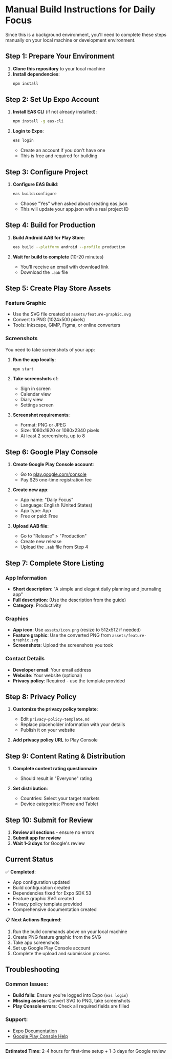 # Manual Build Instructions for Daily Focus

Since this is a background environment, you'll need to complete these steps manually on your local machine or development environment.

## Step 1: Prepare Your Environment

1. **Clone this repository** to your local machine
2. **Install dependencies**:
   ```bash
   npm install
   ```

## Step 2: Set Up Expo Account

1. **Install EAS CLI** (if not already installed):
   ```bash
   npm install -g eas-cli
   ```

2. **Login to Expo**:
   ```bash
   eas login
   ```
   - Create an account if you don't have one
   - This is free and required for building

## Step 3: Configure Project

1. **Configure EAS Build**:
   ```bash
   eas build:configure
   ```
   - Choose "Yes" when asked about creating eas.json
   - This will update your app.json with a real project ID

## Step 4: Build for Production

1. **Build Android AAB for Play Store**:
   ```bash
   eas build --platform android --profile production
   ```
   
2. **Wait for build to complete** (10-20 minutes)
   - You'll receive an email with download link
   - Download the `.aab` file

## Step 5: Create Play Store Assets

### Feature Graphic
- Use the SVG file created at `assets/feature-graphic.svg`
- Convert to PNG (1024x500 pixels)
- Tools: Inkscape, GIMP, Figma, or online converters

### Screenshots
You need to take screenshots of your app:

1. **Run the app locally**:
   ```bash
   npm start
   ```

2. **Take screenshots** of:
   - Sign in screen
   - Calendar view
   - Diary view
   - Settings screen

3. **Screenshot requirements**:
   - Format: PNG or JPEG
   - Size: 1080x1920 or 1080x2340 pixels
   - At least 2 screenshots, up to 8

## Step 6: Google Play Console

1. **Create Google Play Console account**:
   - Go to [play.google.com/console](https://play.google.com/console)
   - Pay $25 one-time registration fee

2. **Create new app**:
   - App name: "Daily Focus"
   - Language: English (United States)
   - App type: App
   - Free or paid: Free

3. **Upload AAB file**:
   - Go to "Release" > "Production"
   - Create new release
   - Upload the `.aab` file from Step 4

## Step 7: Complete Store Listing

### App Information
- **Short description**: "A simple and elegant daily planning and journaling app"
- **Full description**: (Use the description from the guide)
- **Category**: Productivity

### Graphics
- **App icon**: Use `assets/icon.png` (resize to 512x512 if needed)
- **Feature graphic**: Use the converted PNG from `assets/feature-graphic.svg`
- **Screenshots**: Upload the screenshots you took

### Contact Details
- **Developer email**: Your email address
- **Website**: Your website (optional)
- **Privacy policy**: Required - use the template provided

## Step 8: Privacy Policy

1. **Customize the privacy policy template**:
   - Edit `privacy-policy-template.md`
   - Replace placeholder information with your details
   - Publish it on your website

2. **Add privacy policy URL** to Play Console

## Step 9: Content Rating & Distribution

1. **Complete content rating questionnaire**
   - Should result in "Everyone" rating
   
2. **Set distribution**:
   - Countries: Select your target markets
   - Device categories: Phone and Tablet

## Step 10: Submit for Review

1. **Review all sections** - ensure no errors
2. **Submit app for review**
3. **Wait 1-3 days** for Google's review

## Current Status

✅ **Completed**:
- App configuration updated
- Build configuration created
- Dependencies fixed for Expo SDK 53
- Feature graphic SVG created
- Privacy policy template provided
- Comprehensive documentation created

📋 **Next Actions Required**:
1. Run the build commands above on your local machine
2. Create PNG feature graphic from the SVG
3. Take app screenshots
4. Set up Google Play Console account
5. Complete the upload and submission process

## Troubleshooting

### Common Issues:
- **Build fails**: Ensure you're logged into Expo (`eas login`)
- **Missing assets**: Convert SVG to PNG, take screenshots
- **Play Console errors**: Check all required fields are filled

### Support:
- [Expo Documentation](https://docs.expo.dev/)
- [Google Play Console Help](https://support.google.com/googleplay/android-developer/)

---

**Estimated Time**: 2-4 hours for first-time setup + 1-3 days for Google review